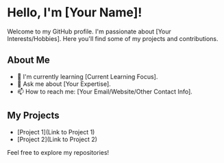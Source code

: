 # Hello, I'm [Your Name]!

Welcome to my GitHub profile. I'm passionate about [Your Interests/Hobbies]. Here you'll find some of my projects and contributions.

## About Me

- 🌱 I'm currently learning [Current Learning Focus].
- 💬 Ask me about [Your Expertise].
- 📫 How to reach me: [Your Email/Website/Other Contact Info].

## My Projects

- [Project 1](Link to Project 1)
- [Project 2](Link to Project 2)

Feel free to explore my repositories!
